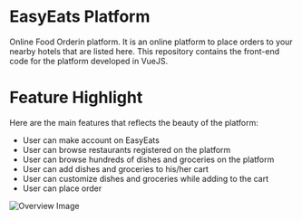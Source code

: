 # EasyEats Platform

Online Food Orderin platform. It is an online platform to place orders to your nearby hotels that are listed here. This repository contains the front-end code for the platform developed in VueJS.

# Feature Highlight

Here are the main features that reflects the beauty of the platform:

- User can make account on EasyEats
- User can browse restaurants registered on the platform
- User can browse hundreds of dishes and groceries on the platform
- User can add dishes and groceries to his/her cart
- User can customize dishes and groceries while adding to the cart
- User can place order

![Overview Image](overviewImage.png)
